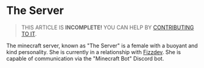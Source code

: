 # The Server

> THIS ARTICLE IS **INCOMPLETE!** YOU CAN HELP BY [CONTRIBUTING TO IT](meta/contributing).

The minecraft server, known as "The Server" is a female with a buoyant and kind personality. She is currently in a relationship with [Fizzdev](fizzdev). She is capable of communication via the "Minecraft Bot" Discord bot.
